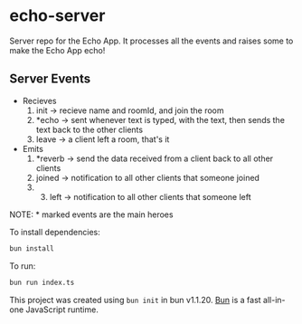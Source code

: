 # echo-server

Server repo for the Echo App. It processes all the events and raises some to make the Echo App echo!

## Server Events

- Recieves
  1. init -> recieve name and roomId, and join the room
  2. \*echo -> sent whenever text is typed, with the text, then sends the text back to the other clients
  3. leave -> a client left a room, that's it
- Emits
  1. \*reverb -> send the data received from a client back to all other clients
  2. joined -> notification to all other clients that someone joined
  3. 3. left -> notification to all other clients that someone left

NOTE: \* marked events are the main heroes

To install dependencies:

```bash
bun install
```

To run:

```bash
bun run index.ts
```

This project was created using `bun init` in bun v1.1.20. [Bun](https://bun.sh) is a fast all-in-one JavaScript runtime.
